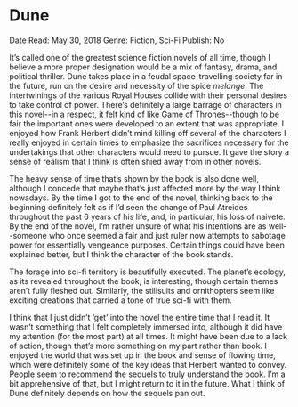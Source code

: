 # Dune

Date Read: May 30, 2018
Genre: Fiction, Sci-Fi
Publish: No

It’s called one of the greatest science fiction novels of all time, though I believe a more proper designation would be a mix of fantasy, drama, and political thriller. Dune takes place in a feudal space-travelling society far in the future, run on the desire and necessity of the spice *melange*. The intertwinings of the various Royal Houses collide with their personal desires to take control of power. There’s definitely a large barrage of characters in this novel--in a respect, it felt kind of like Game of Thrones--though to be fair the important ones were developed to an extent that was appropriate. I enjoyed how Frank Herbert didn’t mind killing off several of the characters I really enjoyed in certain times to emphasize the sacrifices necessary for the undertakings that other characters would need to pursue. It gave the story a sense of realism that I think is often shied away from in other novels.

The heavy sense of time that’s shown by the book is also done well, although I concede that maybe that’s just affected more by the way I think nowadays. By the time I got to the end of the novel, thinking back to the beginning definitely felt as if I’d seen the change of Paul Atreides throughout the past 6 years of his life, and, in particular, his loss of naivete. By the end of the novel, I’m rather unsure of what his intentions are as well--someone who once seemed a fair and just ruler now attempts to sabotage power for essentially vengeance purposes. Certain things could have been explained better, but I think the character of the book stands.

The forage into sci-fi territory is beautifully executed. The planet’s ecology, as its revealed throughout the book, is interesting, though certain themes aren’t fully fleshed out. Similarly, the stillsuits and ornithopters seem like exciting creations that carried a tone of true sci-fi with them.

I think that I just didn’t ‘get’ into the novel the entire time that I read it. It wasn’t something that I felt completely immersed into, although it did have my attention (for the most part) at all times. It might have been due to a lack of action, though that’s more something on my part rather than book. I enjoyed the world that was set up in the book and sense of flowing time, which were definitely some of the key ideas that Herbert wanted to convey. People seem to recommend the sequels to truly understand the book. I’m a bit apprehensive of that, but I might return to it in the future. What I think of Dune definitely depends on how the sequels pan out.